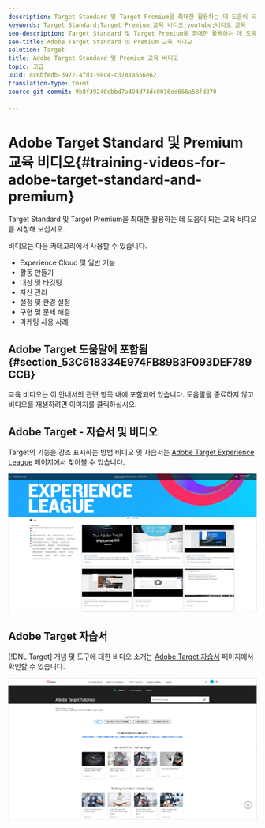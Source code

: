 ```yaml
---
description: Target Standard 및 Target Premium을 최대한 활용하는 데 도움이 되는 교육 비디오를 시청해 보십시오.
keywords: Target Standard;Target Premium;교육 비디오;youtube;비디오 교육
seo-description: Target Standard 및 Target Premium을 최대한 활용하는 데 도움이 되는 교육 비디오를 시청해 보십시오.
seo-title: Adobe Target Standard 및 Premium 교육 비디오
solution: Target
title: Adobe Target Standard 및 Premium 교육 비디오
topic: 고급
uuid: 8c6bfedb-3972-4fd3-98c4-c3781a556e62
translation-type: tm+mt
source-git-commit: 9b8f39240cbbd7a494d74dc0016ed666a58fd870

---
```



# Adobe Target Standard 및 Premium 교육 비디오{#training-videos-for-adobe-target-standard-and-premium}

Target Standard 및 Target Premium을 최대한 활용하는 데 도움이 되는 교육 비디오를 시청해 보십시오.

비디오는 다음 카테고리에서 사용할 수 있습니다.

* Experience Cloud 및 일반 기능
* 활동 만들기
* 대상 및 타깃팅
* 자산 관리
* 설정 및 환경 설정
* 구현 및 문제 해결
* 마케팅 사용 사례

## Adobe Target 도움말에 포함됨 {#section_53C618334E974FB89B3F093DEF789CCB}

교육 비디오는 이 안내서의 관련 항목 내에 포함되어 있습니다. 도움말을 종료하지 않고 비디오를 재생하려면 이미지를 클릭하십시오.

## Adobe Target - 자습서 및 비디오

Target의 기능을 강조 표시하는 방법 비디오 및 자습서는 [Adobe Target Experience League](https://guided.adobe.com/#recommended/solutions/target) 페이지에서 찾아볼 수 있습니다.

![Experience League Videos](/help/c-intro/assets/experience-league.png)

## Adobe Target 자습서

[!DNL Target] 개념 및 도구에 대한 비디오 소개는 [Adobe Target 자습서](https://helpx.adobe.com/target/tutorials.html) 페이지에서 확인할 수 있습니다.

![Adobe Target 자습서](/help/c-intro/assets/adobe-target-tutorials.png)